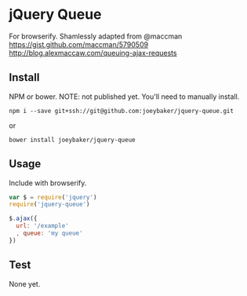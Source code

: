 jQuery Queue
===================

For browserify. Shamlessly adapted from @maccman https://gist.github.com/maccman/5790509 http://blog.alexmaccaw.com/queuing-ajax-requests

## Install
NPM or bower. NOTE: not published yet. You'll need to manually install.

`npm i --save git+ssh://git@github.com:joeybaker/jquery-queue.git`

or

`bower install joeybaker/jquery-queue`

## Usage

Include with browserify.

```js
var $ = require('jquery')
require('jquery-queue')

$.ajax({
  url: '/example'
  , queue: 'my queue'
})

```

## Test
None yet.
